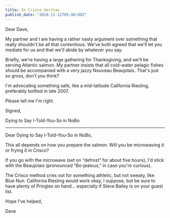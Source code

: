 ```yaml
---
title: In Crisco Veritas
publish_date: "2010-11-12T05:00:00Z"
---
```


Dear Dave,

My partner and I are having a rather nasty argument over something that really shouldn't be all that contentious. We've both agreed that we'll let you mediate for us and that we'll abide by whatever you say.

Briefly, we're having a large gathering for Thanksgiving, and we'll be serving Atlantic salmon. My partner insists that all cold-water pelagic fishes should be accompanied with a very jazzy Nouveau Beaujolais. That's just so gross, don't you think?

I'm advocating something safe, like a mid-latitude California Riesling, preferably bottled in late 2007.

Please tell me I'm right.

Signed,

Dying to Say I-Told-You-So in NoBo

---

Dear Dying to Say I-Told-You-So in NoBo,

This all depends on how you prepare the salmon. Will you be microwaving it or frying it in Crisco?

If you go with the microwave (set on &#8220;defrost&#8221; for about five hours), I'd stick with the Beaujolais (pronounced &#8220;Bo-jealous,&#8221; in case you're curious).

The Crisco method cries out for something athletic, but not sweaty, like Blue Nun. California Riesling would work okay, I suppose, but be sure to have plenty of Pringles on hand&#8230; especially if Steve Bailey is on your guest list.

Hope I've helped,

Dave
